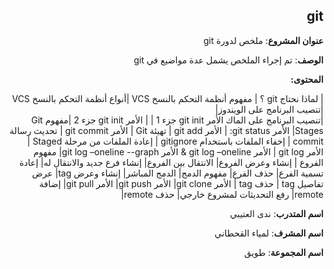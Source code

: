   <div dir = "rtl">

 ## git
 
  </div>
   
<div dir = "rtl">
  
  **عنوان المشروع**: ملخص لدورة git 
 
 **الوصف**: تم إجراء الملخص يشمل عدة مواضيع في git   
 
 
**المحتوى:**


| لماذا نحتاج git ؟
 |  مفهوم أنظمة التحكم بالنسخ VCS
 |أنواع أنظمة التحكم بالنسخ VCS 
|تنصيب البرنامج على الويندوز|  
|تنصيب البرنامج على الماك
الأمر git init جزء 1 |
| الأمر git init جزء 2
|مفهوم Git Stages|
الأمر git status: |
الأمر  git add |
تهيئة Git |
الأمر git commit |
تحديث رسالة commit |
إخفاء الملفات باستخدام  gitignore |
إعادة الملفات من مرحلة Staged |
الأمر git log |
الأمر  git log –oneline & الأمر  git log –oneline --graph|
 مفهوم الفروع |
إنشاء وعرض الفروع|
الانتقال بين الفروع|
إنشاء فرع جديد والانتقال له|
 إعادة تسمية الفرع|
حذف الفرع|
مفهوم الدمج|
الدمج المباشر|
إنشاء وعرض tag|
عرض تفاصيل tag |
حذف tag |
الأمر git clone|
 الأمر git push|
الأمر  git pull|
إضافة remote|
رفع التحديثات لمشروع خارجي|
حذف remote|


**اسم المتدرب**: ندى العتيبي

 **اسم المشرف**: لمياء القحطاني

 **اسم المجموعة**: طويق
</div>
